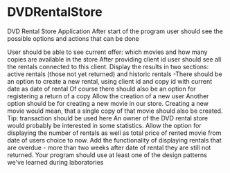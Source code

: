 # DVDRentalStore
DVD Rental Store Application After start of the program user should see the possible options and actions that can be done

User should be able to see current offer: which movies and how many copies are available in the store After providing client id user should see all the rentals connected to this client. Display the results in two sections: active rentals (those not yet returned) and historic rentals -There should be an option to create a new rental, using client id and copy id with current date as date of rental Of course there should also be an option for registering a return of a copy Allow the creation of a new user Another option should be for creating a new movie in our store. Creating a new movie would mean, that a single copy of that movie should also be created. Tip: transaction should be used here An owner of the DVD rental store would probably be interested in some statistics. Allow the option for displaying the number of rentals as well as total price of rented movie from date of users choice to now. Add the functionality of displaying rentals that are overdue - more than two weeks after date of rental they are still not returned. Your program should use at least one of the design patterns we've learned during laboratories
